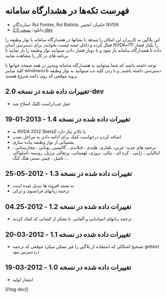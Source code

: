 # فهرست تکه‌ها در هشدارگاه سامانه #

* سازندگان: Rui Fontes, Rui Batista, حامیان انجمن NVDA
* دانلود: [نسخه 2.0-dev][1]

این پلاگین به کاربران این امکان را میدهد تا نشانها در هشدارگاه سامانه یا
نوار وظیفه را فعال کرده و داخل جعبه لیست بخوانند, برای دسترسی آسان NVDA+f11
را یکبار فشار داده تا هشدارگاه سامانه باز شود و با دوبار فشار دادن میتوانید
نوار وظیفه را باز نمایید تا برنامه های در کار را مشاهده نمایید.

توجه داشته باشید که شما میتوانید به هشدارگاه سامانه ویندوز در همه صفحه
خوانها با کلید میانبر windows+b دسترسی داشته باشید, و با زدن کلید تب
میتوانید به نوار وظیفه بروید موقعی که روی دکمه شروع هستید. 


## تغییرات داده شده در نسخه 2.0-dev ##

* عمل چپ/راست کلیک اصلاح شد

## تغییرات داده شده در نسخه 1.4 - 2013-01-19 ##

* به NVDA 2012.3beta2 یا بالاتر نیاز دارد
* اضافه کردن درخواست کمک برای ادامه دادن به مراحل نصب
* پشتیبانی از نوار وظیفه پیاده سازی
* ترجمه های جدید: عربی، بلغاری، هلندی ، فنلاندی ، گالیسی، یونانی ، مجارستانی
  ، ایتالیایی ، ژاپنی ، کره ای ، نپالی، نروژی، لهستانی، پرتغالی برزیل، روسیه
  ،اسلواکی ، تامیل ، چینی سنتی هنگ کنگ .

## تغییرات داده شده در نسخه 1.3 - 2012-05-25 ##

* به بسته افزونه ها تبدیل شده است
* ترجمه زبانهای فرانسوی و ترکی

## تغییرات داده شده در نسخه 1.2 - 2012-04.25 ##

* ترجمه زبانهای اسپانیایی و آلمانی. با تشکر از کسانی که کمک کردند.

## تغییرات داده شده در نسخه 1.1 - 2012-03-20 ##

* تصحیح اشکالی که استفاده از پلاگین را غیر ممکن میکرد موقعی که ترجمه gettext
  دردسترس نبود

## تغییرات داده شده در نسخه 1.0 - 2012-03-19 ##

* انتشار اولیه

[[!tag dev]]

[1]: http://addons.nvda-project.org/files/get.php?file=st
